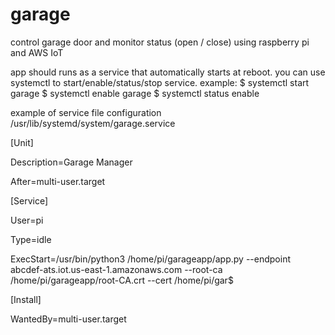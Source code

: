 # garage
control garage door and monitor status (open / close) using raspberry pi and AWS IoT

app should runs as a service that automatically starts at reboot.
you can use systemctl to start/enable/status/stop service.
example:
$ systemctl start garage
$ systemctl enable garage
$ systemctl status enable

example of service file configuration /usr/lib/systemd/system/garage.service

[Unit]

Description=Garage Manager

After=multi-user.target

[Service]

User=pi

Type=idle

ExecStart=/usr/bin/python3 /home/pi/garageapp/app.py --endpoint abcdef-ats.iot.us-east-1.amazonaws.com --root-ca /home/pi/garageapp/root-CA.crt --cert /home/pi/gar$

[Install]

WantedBy=multi-user.target
  
  
